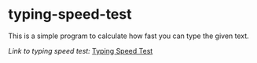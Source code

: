 # typing-speed-test

This is a simple program to calculate how fast you can type the given text.

_Link to typing speed test:_ [Typing Speed Test](https://dgray0229.github.io/typing-speed-test/)

